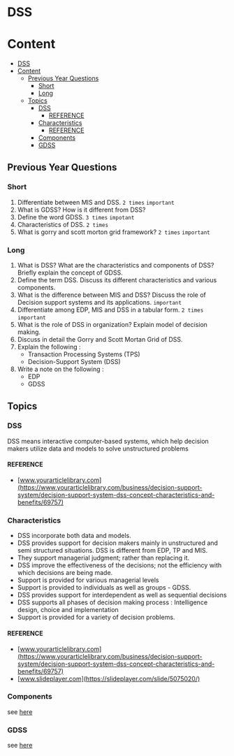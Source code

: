 # DSS

# Content

- [DSS](#dss)
- [Content](#content)
  - [Previous Year Questions](#previous-year-questions)
    - [Short](#short)
    - [Long](#long)
  - [Topics](#topics)
    - [DSS](#dss-1)
      - [REFERENCE](#reference)
    - [Characteristics](#characteristics)
      - [REFERENCE](#reference-1)
    - [Components](#components)
    - [GDSS](#gdss)

## Previous Year Questions

### Short

1. Differentiate between MIS and DSS. `2 times` `important`
2. What is GDSS? How is it different from DSS?
3. Define the word GDSS. `3 times` `impotant`
4. Characteristics of DSS. `2 times`
5. What is gorry and scott morton grid framework? `2 times` `important`

### Long

1. What is DSS? What are the characteristics and components of DSS? Briefly explain
   the concept of GDSS.
2. Define the term DSS. Discuss its different characteristics and various components.
3. What is the difference between MIS and DSS? Discuss the role of Decision support
   systems and its applications. `important`
4. Differentiate among EDP, MIS and DSS in a tabular form. `2 times` `important`
5. What is the role of DSS in organization? Explain model of decision making.
6. Discuss in detail the Gorry and Scott Mortan Grid of DSS.
7. Explain the following :
   - Transaction Processing Systems (TPS)
   - Decision-Support System (DSS)
8. Write a note on the following :
   - EDP
   - GDSS

## Topics

### DSS

DSS means interactive computer-based systems, which help decision makers utilize data and
models to solve unstructured problems

#### REFERENCE

- [www.yourarticlelibrary.com](https://www.yourarticlelibrary.com/business/decision-support-system/decision-support-system-dss-concept-characteristics-and-benefits/69757)

### Characteristics

- DSS incorporate both data and models.
- DSS provides support for decision makers mainly in unstructured and semi structured situations.
  DSS is different from EDP, TP and MIS.
- They support managerial judgment; rather than replacing it.
- DSS improve the effectiveness of the decisions; not the efficiency with which decisions
  are being made.
- Support is provided for various managerial levels
- Support is provided to individuals as well as groups - GDSS.
- DSS provides support for interdependent as well as sequential decisions
- DSS supports all phases of decision making process : Intelligence design, choice and implementation
- Support is provided for a variety of decision problems.

#### REFERENCE

- [www.yourarticlelibrary.com](https://www.yourarticlelibrary.com/business/decision-support-system/decision-support-system-dss-concept-characteristics-and-benefits/69757)
- [www.slideplayer.com](https://slideplayer.com/slide/5075020/)

### Components

see [here](https://www.yourarticlelibrary.com/management/decision-making-management/6-main-components-of-decision-support-system-dss/70302)

### GDSS

see [here](https://www.managementstudyhq.com/features-and-components-of-group-decision-support-system.html)
